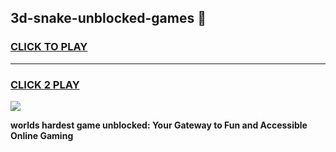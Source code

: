 
## 3d-snake-unblocked-games 👋
<h3>
<a href="https://premium.freeplayer.one?title=3d-snake-unblocked-games&ref=14F">CLICK TO PLAY</a></h3>
<hr>

<h3>
<a href="https://premium.freeplayer.one?title=3d-snake-unblocked-games&ref=14F">CLICK 2 PLAY</a>
  
</h3>

<a href="https://premium.freeplayer.one?title=3d-snake-unblocked-games&ref=12F/"><img src="https://clearcache.store/games.png"></a>


**worlds hardest game unblocked: Your Gateway to Fun and Accessible Online Gaming**
